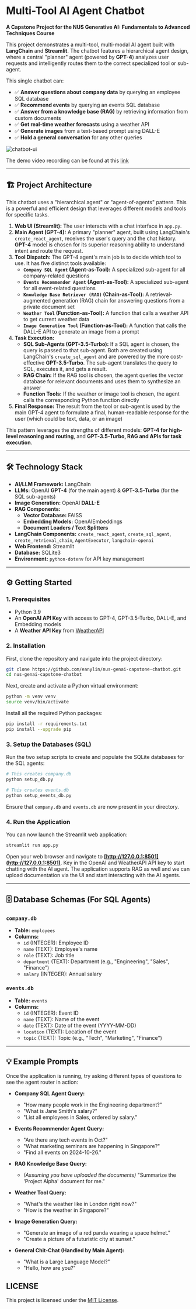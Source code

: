 # Multi-Tool AI Agent Chatbot

**A Capstone Project for the NUS Generative AI: Fundamentals to Advanced Techniques Course**

This project demonstrates a multi-tool, multi-modal AI agent built with **LangChain** and **Streamlit**. The chatbot features a hierarchical agent design, where a central "planner" agent (powered by **GPT-4**) analyzes user requests and intelligently routes them to the correct specialized tool or sub-agent.

This single chatbot can:
* ✅ **Answer questions about company data** by querying an employee SQL database
* ✅ **Recommend events** by querying an events SQL database
* ✅ **Answer from a knowledge base (RAG)** by retrieving information from custom documents
* ✅ **Get real-time weather forecasts** using a weather API
* ✅ **Generate images** from a text-based prompt using DALL-E
* ✅ **Hold a general conversation** for any other queries

![chatbot-ui](images/chatbot-ui.png)


The demo video recording can be found at this [link](https://drive.google.com/file/d/11Y1__QVhuGFM56crwcZL8jXpS7x6BCIN/view?usp=drive_link)


---

## 🏗️ Project Architecture

This chatbot uses a "hierarchical agent" or "agent-of-agents" pattern. This is a powerful and efficient design that leverages different models and tools for specific tasks.

1.  **Web UI (Streamlit):** The user interacts with a chat interface in `app.py`.
2.  **Main Agent (GPT-4):** A primary "planner" agent, built using LangChain's `create_react_agent`, receives the user's query and the chat history. **GPT-4** model is chosen for its superior reasoning ability to understand intent and route the request.
3.  **Tool Dispatch:** The GPT-4 agent's main job is to decide which tool to use. It has five distinct tools available:
    * **`Company SQL Agent` (Agent-as-Tool):** A specialized sub-agent for all company-related questions
    * **`Events Recommender Agent` (Agent-as-Tool):** A specialized sub-agent for all event-related questions
    * **`Knowledge Base Retriever (RAG)` (Chain-as-Tool):** A retrieval-augmented generation (RAG) chain for answering questions from a private document set
    * **`Weather Tool` (Function-as-Tool):** A function that calls a weather API to get current weather data
    * **`Image Generation Tool` (Function-as-Tool):** A function that calls the DALL-E API to generate an image from a prompt
4.  **Task Execution:**
    * **SQL Sub-Agents (GPT-3.5-Turbo):** If a SQL agent is chosen, the query is passed to that sub-agent. Both are created using LangChain's `create_sql_agent` and are powered by the more cost-effective **GPT-3.5-Turbo**. The sub-agent translates the query to SQL, executes it, and gets a result.
    * **RAG Chain:** If the RAG tool is chosen, the agent queries the vector database for relevant documents and uses them to synthesize an answer
    * **Function Tools:** If the weather or image tool is chosen, the agent calls the corresponding Python function directly
5.  **Final Response:** The result from the tool or sub-agent is used by the main GPT-4 agent to formulate a final, human-readable response for the user (which could be text, data, or an image)

This pattern leverages the strengths of different models: **GPT-4 for high-level reasoning and routing**, and **GPT-3.5-Turbo, RAG and APIs for task execution**.

---

## 🛠️ Technology Stack

* **AI/LLM Framework:** LangChain
* **LLMs:** OpenAI **GPT-4** (for the main agent) & **GPT-3.5-Turbo** (for the SQL sub-agents)
* **Image Generation:** OpenAI **DALL-E**
* **RAG Components:**
    * **Vector Database:** FAISS
    * **Embedding Models:** OpenAIEmbeddings
    * **Document Loaders / Text Splitters**
* **LangChain Components:** `create_react_agent`, `create_sql_agent`, `create_retrieval_chain`, `AgentExecutor`, `langchain-openai`
* **Web Frontend:** Streamlit
* **Database:** SQLite3
* **Environment:** `python-dotenv` for API key management

---

## ⚙️ Getting Started

### 1. Prerequisites

* Python 3.9
* An **OpenAI API Key** with access to GPT-4, GPT-3.5-Turbo, DALL-E, and Embedding models
* A **Weather API Key** from [WeatherAPI](https://www.weatherapi.com/)

### 2. Installation

First, clone the repository and navigate into the project directory:

```bash
git clone https://github.com/eanylin/nus-genai-capstone-chatbot.git
cd nus-genai-capstone-chatbot
```

Next, create and activate a Python virtual environment:

```bash
python -m venv venv
source venv/bin/activate
```

Install all the required Python packages:

```bash
pip install -r requirements.txt
pip install --upgrade pip
```

### 3. Setup the Databases (SQL)

Run the two setup scripts to create and populate the SQLite databases for the SQL agents:

```bash
# This creates company.db
python setup_db.py

# This creates events.db
python setup_events_db.py
```

Ensure that `company.db` and `events.db` are now present in your directory.


### 4. Run the Application

You can now launch the Streamlit web application:

```bash
streamlit run app.py
```

Open your web browser and navigate to **[http://127.0.0.1:8501](http://127.0.0.1:8501)**. Key in the OpenAI and WeatherAPI API key to start chatting with the AI agent. The application supports RAG as well and we can upload documentation via the UI and start interacting with the AI agents.

---

## 🗄️ Database Schemas (For SQL Agents)

### `company.db`
* **Table:** `employees`
* **Columns:**
    * `id` (INTEGER): Employee ID
    * `name` (TEXT): Employee's name
    * `role` (TEXT): Job title
    * `department` (TEXT): Department (e.g., "Engineering", "Sales", "Finance")
    * `salary` (INTEGER): Annual salary

### `events.db`
* **Table:** `events`
* **Columns:**
    * `id` (INTEGER): Event ID
    * `name` (TEXT): Name of the event
    * `date` (TEXT): Date of the event (YYYY-MM-DD)
    * `location` (TEXT): Location of the event
    * `topic` (TEXT): Topic (e.g., "Tech", "Marketing", "Finance")

---

## 💡 Example Prompts

Once the application is running, try asking different types of questions to see the agent router in action:

* **Company SQL Agent Query:**
    * "How many people work in the Engineering department?"
    * "What is Jane Smith's salary?"
    * "List all employees in Sales, ordered by salary."

* **Events Recommender Agent Query:**
    * "Are there any tech events in Oct?"
    * "What marketing seminars are happening in Singapore?"
    * "Find all events on 2024-10-26."

* **RAG Knowledge Base Query:**
    * *(Assuming you have uploaded the documents)* "Summarize the 'Project Alpha' document for me."

* **Weather Tool Query:**
    * "What's the weather like in London right now?"
    * "How is the weather in Singapore?"

* **Image Generation Query:**
    * "Generate an image of a red panda wearing a space helmet."
    * "Create a picture of a futuristic city at sunset."

* **General Chit-Chat (Handled by Main Agent):**
    * "What is a Large Language Model?"
    * "Hello, how are you?"

## LICENSE

This project is licensed under the [MIT License](LICENSE).
